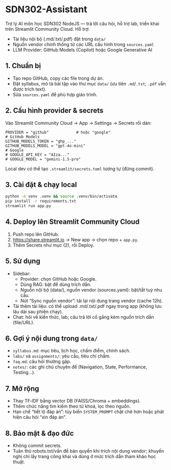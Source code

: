 # SDN302-Assistant
 Trợ lý AI môn học SDN302 NodeJS — trả lời câu hỏi, hỗ trợ lab, triển khai trên Streamlit Community Cloud. Hỗ trợ:
- Tài liệu nội bộ (.md/.txt/.pdf) đặt trong `data/`
- Nguồn vendor chính thống từ các URL cấu hình trong `sources.yaml`
- LLM Provider: GitHub Models (Copilot) hoặc Google Generative AI

## 1. Chuẩn bị
- Tạo repo GitHub, copy các file trong dự án.
- Đặt syllabus, mô tả bài tập vào thư mục `data/` (ưu tiên `.md`/`.txt`; `.pdf` vẫn được trích text).
- Sửa `sources.yaml` để phù hợp giáo trình.

## 2. Cấu hình provider & secrets
Vào Streamlit Community Cloud → App → Settings → Secrets rồi dán:
```
PROVIDER = "github"            # hoặc "google"
# GitHub Models
GITHUB_MODELS_TOKEN = "ghp_..." 
GITHUB_MODELS_MODEL = "gpt-4o-mini"
# Google
# GOOGLE_API_KEY = "AIza..."
# GOOGLE_MODEL = "gemini-1.5-pro"
```
Local dev có thể tạo `.streamlit/secrets.toml` tương tự (đừng commit).

## 3. Cài đặt & chạy local
```bash
python -m venv .venv && source .venv/bin/activate
pip install -r requirements.txt
streamlit run app.py
```

## 4. Deploy lên Streamlit Community Cloud
1. Push repo lên GitHub.
2. https://share.streamlit.io → New app → chọn repo + `app.py`.
3. Thêm Secrets như mục (2), rồi Deploy.

## 5. Sử dụng
- Sidebar:
  - Provider: chọn GitHub hoặc Google.
  - Dùng RAG: bật để dùng trích dẫn.
  - Nguồn nội bộ (data/), nguồn vendor (sources.yaml): bật/tắt tuỳ nhu cầu.
  - Nút “Sync nguồn vendor”: tải lại nội dung trang vendor (cache 12h).
- Tải thêm tài liệu: có thể upload .md/.txt/.pdf ngay trong app (không lưu lâu dài sau phiên chạy).
- Chat: hỏi về kiến thức, lab; câu trả lời cố gắng kèm nguồn trích dẫn (file/URL).

## 6. Gợi ý nội dung trong `data/`
- `syllabus.md`: mục tiêu, lịch học, chấm điểm, chính sách.
- `labs/` và `assignments/`: yêu cầu, tiêu chí chấm.
- `faq.md`: câu hỏi thường gặp.
- `notes/`: các ghi chú chuyên đề (Navigation, State, Performance, Testing…).

## 7. Mở rộng
- Thay TF‑IDF bằng vector DB (FAISS/Chroma + embeddings).
- Thêm chức năng tìm kiếm theo từ khoá, lọc theo nguồn.
- Hạn chế “tiết lộ đáp án”: tùy biến `SYSTEM_PROMPT` chặt chẽ hơn hoặc phát hiện câu hỏi “xin đáp án”.

## 8. Bảo mật & đạo đức
- Không commit secrets.
- Tuân thủ robots.txt/vấn đề bản quyền khi trích nội dung vendor; khuyến nghị chỉ lấy trang công khai và dùng ở mức trích dẫn tham khảo học thuật.
